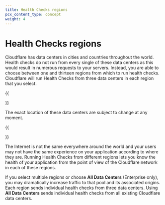 ```yaml
---
title: Health Checks regions
pcx_content_type: concept
weight: 4
---
```


# Health Checks regions

Cloudflare has data centers in cities and countries throughout the world. Health checks do not run from every single of these data centers as this would result in numerous requests to your servers. Instead, you are able to choose between one and thirteen regions from which to run health checks. Cloudflare will run Health Checks from three data centers in each region that you select.

{{<Aside type="note">}}

The exact location of these data centers are subject to change at any moment.

{{</Aside>}}

The Internet is not the same everywhere around the world and your users may not have the same experience on your application according to where they are. Running Health Checks from different regions lets you know the health of your application from the point of view of the Cloudflare network in each of these regions.

If you select multiple regions or choose **All Data Centers** (Enterprise only), you may dramatically increase traffic to that pool and its associated origins. Each region sends individual health checks from three data centers. Using **All Data Centers** sends individual health checks from all existing Cloudflare data centers.
